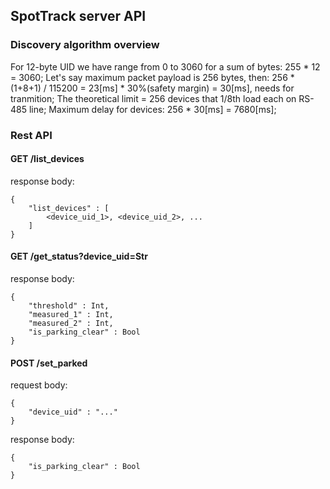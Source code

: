 ## SpotTrack server API

### Discovery algorithm overview

For 12-byte UID we have range from 0 to 3060 for a sum of bytes:  255 * 12 = 3060;
Let's say maximum packet payload is 256 bytes, then: 256 * (1+8+1) / 115200 = 23[ms] * 30%(safety margin) = 30[ms], needs for tranmition;
The theoretical limit = 256 devices that 1/8th load each on RS-485 line;
Maximum delay for devices: 256 * 30[ms] = 7680[ms];




### Rest API

#### GET  /list_devices
response body:
```
{
    "list_devices" : [
        <device_uid_1>, <device_uid_2>, ...
    ]
}
```
#### GET  /get_status?device_uid=Str
response body:
```
{
    "threshold" : Int,
    "measured_1" : Int,
    "measured_2" : Int,
    "is_parking_clear" : Bool
}
```
#### POST /set_parked
request body:
```
{
    "device_uid" : "..."
}
```
response body:
```
{
    "is_parking_clear" : Bool
}
```